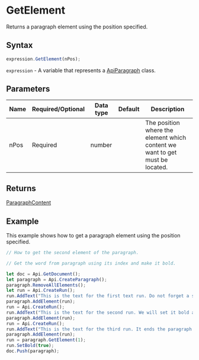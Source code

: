 # GetElement

Returns a paragraph element using the position specified.

## Syntax

```javascript
expression.GetElement(nPos);
```

`expression` - A variable that represents a [ApiParagraph](../ApiParagraph.md) class.

## Parameters

| **Name** | **Required/Optional** | **Data type** | **Default** | **Description** |
| ------------- | ------------- | ------------- | ------------- | ------------- |
| nPos | Required | number |  | The position where the element which content we want to get must be located. |

## Returns

[ParagraphContent](../../Enumeration/ParagraphContent.md)

## Example

This example shows how to get a paragraph element using the position specified.

```javascript editor-docx
// How to get the second element of the paragraph.

// Get the word from paragraph using its index and make it bold.

let doc = Api.GetDocument();
let paragraph = Api.CreateParagraph();
paragraph.RemoveAllElements();
let run = Api.CreateRun();
run.AddText("This is the text for the first text run. Do not forget a space at its end to separate from the second one. ");
paragraph.AddElement(run);
run = Api.CreateRun();
run.AddText("This is the text for the second run. We will set it bold afterwards. It also needs space at its end. ");
paragraph.AddElement(run);
run = Api.CreateRun();
run.AddText("This is the text for the third run. It ends the paragraph.");
paragraph.AddElement(run);
run = paragraph.GetElement(1);
run.SetBold(true);
doc.Push(paragraph);
```
